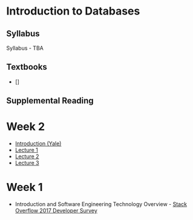 # Introduction to Databases

## Syllabus
Syllabus - TBA

## Textbooks

* []

## Supplemental Reading

# Week 2
* [Introduction (Yale)](http://codex.cs.yale.edu/avi/db-book/db4/slide-dir/ch1.ppt)
* [Lecture 1](lectures/Chapter1.pdf)
* [Lecture 2](lectures/Chapter2.pdf)
* [Lecture 3](lectures/Chapter3.pdf)

# Week 1
* Introduction and Software Engineering Technology Overview - [Stack Overflow 2017 Developer Survey](https://insights.stackoverflow.com/survey/2017)

